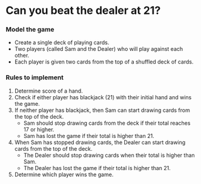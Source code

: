 # Can you beat the dealer at 21?

### Model the game
- Create a single deck of playing cards.
- Two players (called Sam and the Dealer) who will play against each other.
- Each player is given two cards from the top of a shuffled deck of cards.

### Rules to implement
1. Determine score of a hand.
2. Check if either player has blackjack (21) with their initial hand and wins the game.
3. If neither player has blackjack, then Sam can start drawing cards from the top of the deck.
   - Sam should stop drawing cards from the deck if their total reaches 17 or higher.
   - Sam has lost the game if their total is higher than 21.
4. When Sam has stopped drawing cards, the Dealer can start drawing cards from the top of the deck.
   - The Dealer should stop drawing cards when their total is higher than Sam.
   - The Dealer has lost the game if their total is higher than 21.
5. Determine which player wins the game.
